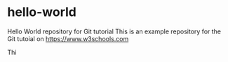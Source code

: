 # hello-world

Hello World repository for Git tutorial
This is an example repository for the Git tutoial on https://www.w3schools.com

Thi
